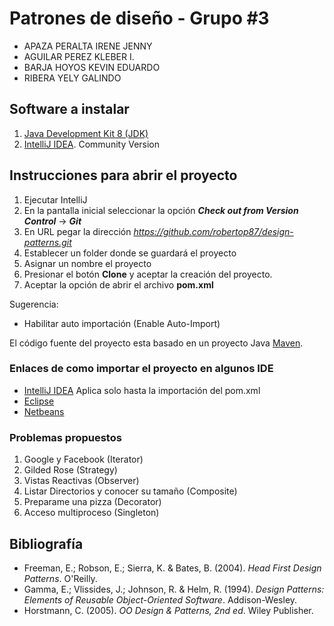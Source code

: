 # Patrones de diseño - Grupo #3 #
- APAZA PERALTA IRENE JENNY 
- AGUILAR PEREZ KLEBER I. 
- BARJA HOYOS KEVIN EDUARDO 
- RIBERA YELY GALINDO 

## Software a instalar ##
1. [Java Development Kit 8 (JDK)](http://www.oracle.com/technetwork/java/javase/downloads/jdk8-downloads-2133151.html)
2. [IntelliJ IDEA](https://www.jetbrains.com/idea/). Community Version


## Instrucciones para abrir el proyecto ##
1. Ejecutar IntelliJ
2. En la pantalla inicial seleccionar la opción ***Check out from Version Control*** -> ***Git***
3. En URL pegar la dirección *https://github.com/robertop87/design-patterns.git*
4. Establecer un folder donde se guardará el proyecto
5. Asignar un nombre el proyecto
6. Presionar el botón **Clone** y aceptar la creación del proyecto.
7. Aceptar la opción de abrir el archivo **pom.xml**

Sugerencia:
 - Habilitar auto importación (Enable Auto-Import)

El código fuente del proyecto esta basado en un proyecto Java [Maven](https://maven.apache.org/).

### Enlaces de como importar el proyecto en algunos IDE ###
- [IntelliJ IDEA](https://youtu.be/iDzy2yZit94) Aplica solo hasta la importación del pom.xml
- [Eclipse](https://youtu.be/yYvD8ZJtWwI)
- [Netbeans](http://ww.planetnetbeans.org/topic47273.html)


### Problemas propuestos ###
1. Google y Facebook (Iterator)
2. Gilded Rose (Strategy)
3. Vistas Reactivas (Observer)
4. Listar Directorios y conocer su tamaño (Composite)
5. Preparame una pizza (Decorator)
6. Acceso multiproceso (Singleton)


## Bibliografía ##
- Freeman, E.; Robson, E.; Sierra, K. & Bates, B. (2004). *Head First Design Patterns*. O'Reilly.
- Gamma, E.; Vlissides, J.; Johnson, R. & Helm, R. (1994). *Design Patterns: Elements of Reusable Object-Oriented Software*. Addison-Wesley.
- Horstmann, C. (2005). *OO Design & Patterns, 2nd ed*. Wiley Publisher.
